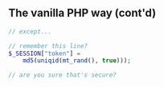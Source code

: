 The vanilla PHP way (cont'd)
----------------------------
```php
// except...

// remember this line?
$_SESSION["token"] =
    md5(uniqid(mt_rand(), true)));

// are you sure that's secure?
```
